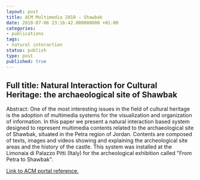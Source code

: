 ```yaml
---
layout: post
title: ACM Multimedia 2010 – Shawbak
date: 2010-07-06 23:16:42.000000000 +01:00
categories:
- publications
tags:
- natural interaction
status: publish
type: post
published: true
---
```

<h2>Full title: Natural Interaction for Cultural Heritage: the archaeological site of Shawbak</h2>
<p>Abstract: One of the most interesting issues in the field of cultural heritage is the adoption of multimedia systems for the visualization and organization of information. In this paper we present a natural interaction based system designed to represent multimedia contents related to the archaeological site of Shawbak, situated in the Petra region of Jordan. Contents are composed of texts, images and videos showing and explaining the archeological site areas and the history of the castle. This system was installed at the Limonaia di Palazzo Pitti (Italy) for the archeological exhibition called "From Petra to Shawbak".</p>
<p><a href="http://portal.acm.org/citation.cfm?id=1874241">Link to ACM portal reference.</a></p>
